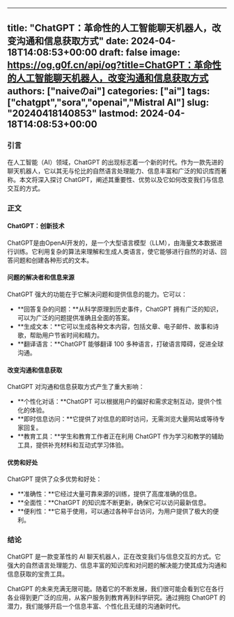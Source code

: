 
---
title: "ChatGPT：革命性的人工智能聊天机器人，改变沟通和信息获取方式"
date: 2024-04-18T14:08:53+00:00
draft: false
image: https://og.g0f.cn/api/og?title=ChatGPT：革命性的人工智能聊天机器人，改变沟通和信息获取方式
authors: ["naiveのai"]
categories: ["ai"]
tags: ["chatgpt","sora","openai","Mistral AI"]
slug: "20240418140853"
lastmod: 2024-04-18T14:08:53+00:00
---
### 引言

在人工智能（AI）领域，ChatGPT 的出现标志着一个新的时代。作为一款先进的聊天机器人，它以其无与伦比的自然语言处理能力、信息丰富和广泛的知识库而著称。本文将深入探讨 ChatGPT，阐述其重要性、优势以及它如何改变我们与信息交互的方式。

### 正文

#### ChatGPT：创新技术

ChatGPT是由OpenAI开发的，是一个大型语言模型（LLM），由海量文本数据进行训练。它利用复杂的算法来理解和生成人类语言，使它能够进行自然的对话、回答问题和创建各种形式的文本。

#### 问题的解决者和信息来源

ChatGPT 强大的功能在于它解决问题和提供信息的能力。它可以：

- **回答复杂的问题：**从科学原理到历史事件，ChatGPT 拥有广泛的知识，可以为广泛的问题提供准确且全面的答案。
- **生成文本：**它可以生成各种文本内容，包括文章、电子邮件、故事和诗歌，帮助用户节省时间和精力。
- **翻译语言：**ChatGPT 能够翻译 100 多种语言，打破语言障碍，促进全球沟通。

#### 改变沟通和信息获取

ChatGPT 对沟通和信息获取方式产生了重大影响：

- **个性化对话：**ChatGPT 可以根据用户的偏好和需求定制互动，提供个性化的体验。
- **即时信息访问：**它提供了对信息的即时访问，无需浏览大量网站或等待专家回复。
- **教育工具：**学生和教育工作者正在利用 ChatGPT 作为学习和教学的辅助工具，提供补充材料和互动式学习体验。

#### 优势和好处

ChatGPT 提供了众多优势和好处：

- **准确性：**它经过大量可靠来源的训练，提供了高度准确的信息。
- **全面性：**ChatGPT 的知识库不断更新，确保它可以访问最新信息。
- **便利性：**它易于使用，可以通过各种平台访问，为用户提供了极大的便利。

### 结论

ChatGPT 是一款变革性的 AI 聊天机器人，正在改变我们与信息交互的方式。它强大的自然语言处理能力、信息丰富的知识库和对问题的解决能力使其成为沟通和信息获取的宝贵工具。

ChatGPT 的未来充满无限可能。随着它的不断发展，我们很可能会看到它在各行各业得到更广泛的应用，从客户服务到教育再到科学研究。通过拥抱 ChatGPT 的潜力，我们能够开启一个信息丰富、个性化且无缝的沟通新时代。